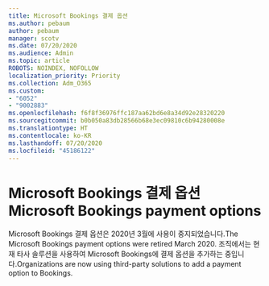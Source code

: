 ```yaml
---
title: Microsoft Bookings 결제 옵션
ms.author: pebaum
author: pebaum
manager: scotv
ms.date: 07/20/2020
ms.audience: Admin
ms.topic: article
ROBOTS: NOINDEX, NOFOLLOW
localization_priority: Priority
ms.collection: Adm_O365
ms.custom:
- "6052"
- "9002883"
ms.openlocfilehash: f6f8f36976ffc187aa62bd6e8a34d92e28320220
ms.sourcegitcommit: b0b050a83db28566b68e3ec09810c6b94280008e
ms.translationtype: HT
ms.contentlocale: ko-KR
ms.lasthandoff: 07/20/2020
ms.locfileid: "45186122"
---
```

# <a name="microsoft-bookings-payment-options"></a><span data-ttu-id="90dc5-102">Microsoft Bookings 결제 옵션</span><span class="sxs-lookup"><span data-stu-id="90dc5-102">Microsoft Bookings payment options</span></span>

<span data-ttu-id="90dc5-103">Microsoft Bookings 결제 옵션은 2020년 3월에 사용이 중지되었습니다.</span><span class="sxs-lookup"><span data-stu-id="90dc5-103">The Microsoft Bookings payment options were retired March 2020.</span></span> <span data-ttu-id="90dc5-104">조직에서는 현재 타사 솔루션을 사용하여 Microsoft Bookings에 결제 옵션을 추가하는 중입니다.</span><span class="sxs-lookup"><span data-stu-id="90dc5-104">Organizations are now using third-party solutions to add a payment option to Bookings.</span></span>